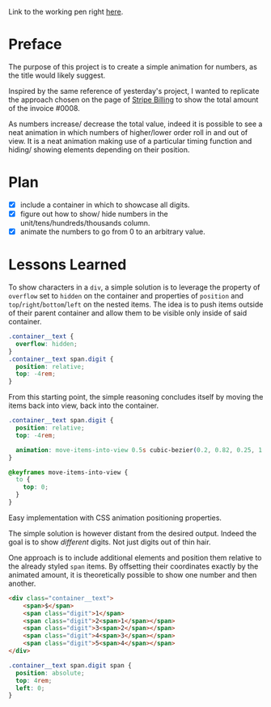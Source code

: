 Link to the working pen right [here](https://codepen.io/borntofrappe/full/eMbjEK/).

# Preface 

The purpose of this project is to create a simple animation for numbers, as the title would likely suggest.

Inspired by the same reference of yesterday's project, I wanted to replicate the approach chosen on the page of [Stripe Billing](stripe.com/billing) to show the total amount of the invoice #0008.

As numbers increase/ decrease the total value, indeed it is possible to see a neat animation in which numbers of higher/lower order roll in and out of view. It is a neat animation making use of a particular timing function and hiding/ showing elements depending on their position.

# Plan

- [x] include a container in which to showcase all digits.
- [x] figure out how to show/ hide numbers in the unit/tens/hundreds/thousands column.
- [x] animate the numbers to go from 0 to an arbitrary value.

# Lessons Learned

To show characters in a `div`, a simple solution is to leverage the property of `overflow` set to `hidden` on the container and properties of `position` and `top`/`right`/`bottom`/`left` on the nested items. The idea is to push items outside of their parent container and allow them to be visible only inside of said container.

```CSS
.container__text {
  overflow: hidden;
}
.container__text span.digit {
  position: relative;
  top: -4rem;
}
```

From this starting point, the simple reasoning concludes itself by moving the items back into view, back into the container.

```CSS
.container__text span.digit {
  position: relative;
  top: -4rem;

  animation: move-items-into-view 0.5s cubic-bezier(0.2, 0.82, 0.25, 1.5) forwards;
}

@keyframes move-items-into-view {
  to {
    top: 0;
  }
}
```

Easy implementation with CSS animation positioning properties.

The simple solution is however distant from the desired output. Indeed the goal is to show *different* digits. Not just digits out of thin hair.

One approach is to include additional elements and position them relative to the already styled `span` items. By offsetting their coordinates exactly by the animated amount, it is theoretically possible to show one number and then another. 

```HTML
<div class="container__text">
    <span>$</span>
    <span class="digit">1</span>
    <span class="digit">2<span>1</span></span>
    <span class="digit">3<span>2</span></span>
    <span class="digit">4<span>3</span></span>
    <span class="digit">5<span>4</span></span>
</div>
```

```CSS
.container__text span.digit span {
  position: absolute;
  top: 4rem;
  left: 0;
}
```


